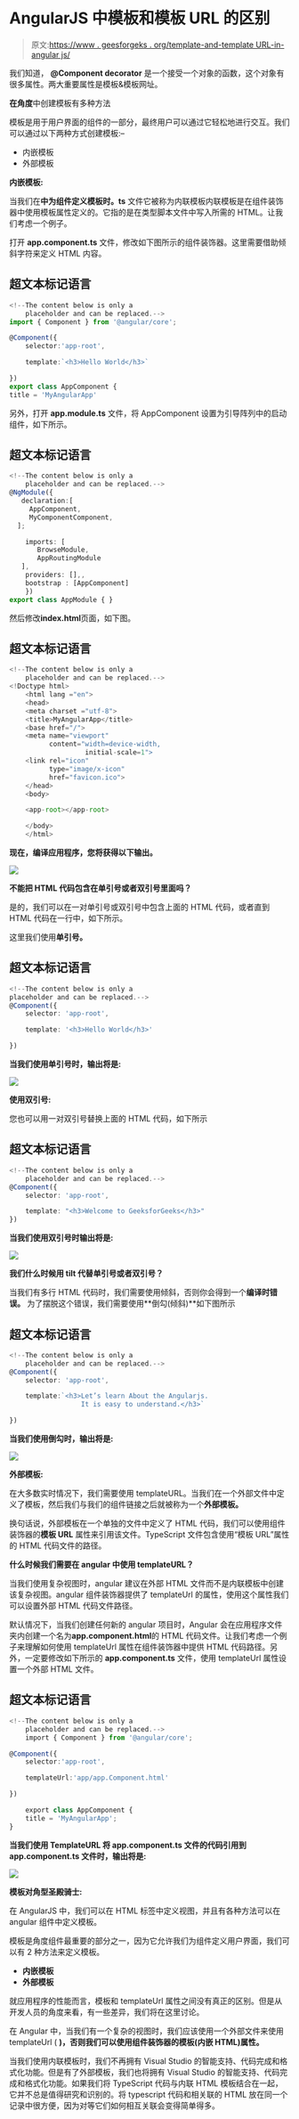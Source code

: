 # AngularJS 中模板和模板 URL 的区别

> 原文:[https://www . geesforgeks . org/template-and-template URL-in-angular js/](https://www.geeksforgeeks.org/difference-between-template-and-templateurl-in-angularjs/)

我们知道， **@Component decorator** 是一个接受一个对象的函数，这个对象有很多属性。两大重要属性是模板&模板网址。

**在角度**中创建模板有多种方法

模板是用于用户界面的组件的一部分，最终用户可以通过它轻松地进行交互。我们可以通过以下两种方式创建模板:–

*   内嵌模板
*   外部模板

**内嵌模板:**

当我们在**中为组件定义模板时。ts** 文件它被称为内联模板内联模板是在组件装饰器中使用模板属性定义的。它指的是在类型脚本文件中写入所需的 HTML。让我们考虑一个例子。

打开 **app.component.ts** 文件，修改如下图所示的组件装饰器。这里需要借助倾斜字符来定义 HTML 内容。

## 超文本标记语言

```ts
<!--The content below is only a
    placeholder and can be replaced.-->
import { Component } from '@angular/core';

@Component({
    selector:'app-root',

    template:`<h3>Hello World</h3>`

})
export class AppComponent {
title = 'MyAngularApp'
```

另外，打开 **app.module.ts** 文件，将 AppComponent 设置为引导阵列中的启动组件，如下所示。

## 超文本标记语言

```ts
<!--The content below is only a
    placeholder and can be replaced.-->
@NgModule({
   declaration:[
     AppComponent,
     MyComponentComponent,
  ];

    imports: [
       BrowseModule,
       AppRoutingModule
   ],
    providers: [],,
    bootstrap : [AppComponent]
    })
export class AppModule { }
```

然后修改**index.html**页面，如下图。

## 超文本标记语言

```ts
<!--The content below is only a
    placeholder and can be replaced.-->
<!Doctype html>
    <html lang ="en">
    <head>
    <meta charset ="utf-8">
    <title>MyAngularApp</title>
    <base href="/">
    <meta name="viewport"
          content="width=device-width,
                   initial-scale=1">
    <link rel="icon"
          type="image/x-icon"
          href="favicon.ico">
    </head>
    <body>

    <app-root></app-root>

    </body>
    </html>
```

**现在，编译应用程序，您将获得以下输出。**

[![](img/693494fd92f682d642128a3597ea329b.png)](https://write.geeksforgeeks.org/?attachment_id=1903000)

**不能把 HTML 代码包含在单引号或者双引号里面吗？**

是的，我们可以在一对单引号或双引号中包含上面的 HTML 代码，或者直到 HTML 代码在一行中，如下所示。

这里我们使用**单引号。**

## 超文本标记语言

```ts
<!--The content below is only a
placeholder and can be replaced.-->
@Component({
    selector: 'app-root',

    template: '<h3>Hello World</h3>'

})
```

**当我们使用单引号时，输出将是:**

![](img/3998fba9c0173a35aac4cf317980558b.png)

**使用双引号:**

您也可以用一对双引号替换上面的 HTML 代码，如下所示

## 超文本标记语言

```ts
<!--The content below is only a
    placeholder and can be replaced.-->
@Component({
    selector: 'app-root',

    template: "<h3>Welcome to GeeksforGeeks</h3>"
})
```

**当我们使用双引号时输出将是:**

![](img/717ae9c2a510844af0631f1e4ceda4a4.png)

**我们什么时候用 tilt 代替单引号或者双引号？**

当我们有多行 HTML 代码时，我们需要使用倾斜，否则你会得到一个**编译时错误。**
为了摆脱这个错误，我们需要使用**倒勾(倾斜)**如下图所示

## 超文本标记语言

```ts
<!--The content below is only a
    placeholder and can be replaced.-->
@Component({
    selector: 'app-root',

    template:`<h3>Let’s learn About the Angularjs. 
                  It is easy to understand.</h3>`

})
```

**当我们使用倒勾时，输出将是:**

![](img/340d0907f2bc2a90286bb6c8e4ac5346.png)

**外部模板:**

在大多数实时情况下，我们需要使用 templateURL。当我们在一个外部文件中定义了模板，然后我们与我们的组件链接之后就被称为一个**外部模板。**

换句话说，外部模板在一个单独的文件中定义了 HTML 代码，我们可以使用组件装饰器的**模板 URL** 属性来引用该文件。TypeScript 文件包含使用“模板 URL”属性的 HTML 代码文件的路径。

**什么时候我们需要在 angular 中使用 templateURL？**

当我们使用复杂视图时，angular 建议在外部 HTML 文件而不是内联模板中创建该复杂视图。angular 组件装饰器提供了 templateUrl 的属性，使用这个属性我们可以设置外部 HTML 代码文件路径。

默认情况下，当我们创建任何新的 angular 项目时，Angular 会在应用程序文件夹内创建一个名为**app.component.html**的 HTML 代码文件。让我们考虑一个例子来理解如何使用 templateUrl 属性在组件装饰器中提供 HTML 代码路径。另外，一定要修改如下所示的 **app.component.ts** 文件，使用 templateUrl 属性设置一个外部 HTML 文件。

## 超文本标记语言

```ts
<!--The content below is only a
    placeholder and can be replaced.-->
    import { Component } from '@angular/core';

@Component({
    selector:'app-root',

    templateUrl:'app/app.Component.html'

})

    export class AppComponent {
    title = 'MyAngularApp';
}
```

**当我们使用 TemplateURL 将 app.component.ts 文件的代码引用到 app.component.ts 文件时，输出将是:**

![](img/4a844a56bcbb8b431d2c973961426a70.png)

**模板对角型圣殿骑士:**

在 AngularJS 中，我们可以在 HTML 标签中定义视图，并且有各种方法可以在 angular 组件中定义模板。

模板是角度组件最重要的部分之一，因为它允许我们为组件定义用户界面，我们可以有 2 种方法来定义模板。

*   **内嵌模板**
*   **外部模板**

就应用程序的性能而言，模板和 templateUrl 属性之间没有真正的区别。但是从开发人员的角度来看，有一些差异，我们将在这里讨论。

在 Angular 中，当我们有一个复杂的视图时，我们应该使用一个外部文件来使用 templateUrl ( **)，否则我们可以使用组件装饰器的模板(内嵌 HTML)属性。**

当我们使用内联模板时，我们不再拥有 Visual Studio 的智能支持、代码完成和格式化功能。但是有了外部模板，我们也将拥有 Visual Studio 的智能支持、代码完成和格式化功能。如果我们将 TypeScript 代码与内联 HTML 模板结合在一起，它并不总是值得研究和识别的。将 typescript 代码和相关联的 HTML 放在同一个记录中很方便，因为对等它们如何相互关联会变得简单得多。